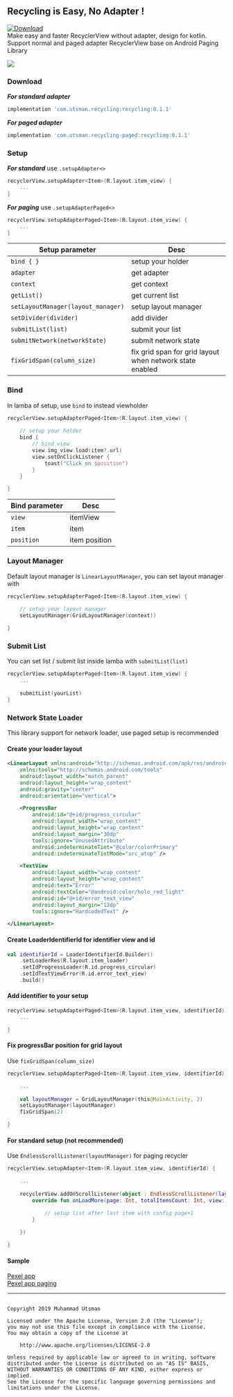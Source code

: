 ## Recycling is Easy, No Adapter !
[ ![Download](https://api.bintray.com/packages/kucingapes/utsman/com.utsman.recycling-paged/images/download.svg) ](https://bintray.com/kucingapes/utsman/com.utsman.recycling-paged/_latestVersion)
<br>
Make easy and faster RecyclerView without adapter, design for kotlin. <br>
Support normal and paged adapter RecyclerView base on Android Paging Library

![](https://i.ibb.co/JQg2gLS/carbon-8.png)


### Download
***For standard adapter***
```gradle
implementation 'com.utsman.recycling:recycling:0.1.1'
```

***For paged adapter***
```gradle
implementation 'com.utsman.recycling-paged:recycling:0.1.1'
```

### Setup

***For standard*** use ```.setupAdapter<>```
```kotlin
recyclerView.setupAdapter<Item>(R.layout.item_view) {
    ...
}
```

***For paging*** use ```.setupAdapterPaged<>```
```kotlin
recyclerView.setupAdapterPaged<Item>(R.layout.item_view) {
    ...
}
```

| Setup parameter  | Desc |
|---|---|
| ```bind { }``` | setup your holder |
| ```adapter```  | get adapter |
| ```context``` | get context |
| ```getList()``` | get current list |
| ```setLayoutManager(layout_manager)``` | setup layout manager |
| ```setDivider(divider)``` | add divider |
| ```submitList(list)``` | submit your list |
| ```submitNetwork(networkState)``` | submit network state |
| ```fixGridSpan(column_size)``` | fix grid span for grid layout when network state enabled |

### Bind
In lamba of setup, use ```bind``` to instead viewholder 

```kotlin
recyclerView.setupAdapterPaged<Item>(R.layout.item_view) {
    
    // setup your holder
    bind {
        // bind view
        view.img_view.load(item?.url)
        view.setOnClickListener {
            toast("Click on $position")
        }
    }

}
```

| Bind parameter  | Desc |
|---|---|
| ```view```  | itemView |
| ```item``` | item |
| ```position``` | item position |


### Layout Manager
Default layout manager is ```LinearLayoutManager```, you can set layout manager with
```kotlin
recyclerView.setupAdapterPaged<Item>(R.layout.item_view) {
    
    // setup your layout manager
    setLayoutManager(GridLayoutManager(context))

}
```

### Submit List
You can set list / submit list inside lamba with ```submitList(list)```
```kotlin
recyclerView.setupAdapterPaged<Item>(R.layout.item_view) {
    ...
    
    submitList(yourList)
}
```

### Network State Loader
This library support for network loader, use paged setup is recommended
#### Create your loader layout
```xml
<LinearLayout xmlns:android="http://schemas.android.com/apk/res/android"
    xmlns:tools="http://schemas.android.com/tools"
    android:layout_width="match_parent"
    android:layout_height="wrap_content"
    android:gravity="center"
    android:orientation="vertical">

    <ProgressBar
        android:id="@+id/progress_circular"
        android:layout_width="wrap_content"
        android:layout_height="wrap_content"
        android:layout_margin="30dp"
        tools:ignore="UnusedAttribute"
        android:indeterminateTint="@color/colorPrimary"
        android:indeterminateTintMode="src_atop" />

    <TextView
        android:layout_width="wrap_content"
        android:layout_height="wrap_content"
        android:text="Error"
        android:textColor="@android:color/holo_red_light"
        android:id="@+id/error_text_view"
        android:layout_margin="12dp"
        tools:ignore="HardcodedText" />

</LinearLayout>
```

#### Create LoaderIdentifierId for identifier view and id
```kotlin
val identifierId = LoaderIdentifierId.Builder()
    .setLoaderRes(R.layout.item_loader)
    .setIdProgressLoader(R.id.progress_circular)
    .setIdTextViewError(R.id.error_text_view)
    .build()
```

#### Add identifier to your setup
```kotlin
recyclerView.setupAdapterPaged<Item>(R.layout.item_view, identifierId) {
    ...

}
```
#### Fix progressBar position for grid layout
Use ```fixGridSpan(column_size)```
```kotlin
recyclerView.setupAdapterPaged<Item>(R.layout.item_view, identifierId) {

    ...
    
    val layoutManager = GridLayoutManager(this@MainActivity, 2)
    setLayoutManager(layoutManager)
    fixGridSpan(2)

}
```
#### For standard setup (not recommended)
Use ```EndlessScrollListener(layoutManager)``` for paging recycler
```kotlin
recyclerView.setupAdapter<Item>(R.layout.item_view, identifierId) {

    ...
   
    recyclerView.addOnScrollListener(object : EndlessScrollListener(layoutManager) {
        override fun onLoadMore(page: Int, totalItemsCount: Int, view: RecyclerView) {
            
            // setup list after last item with config page+1
        }

    })

}
```

#### Sample
[Pexel app](https://github.com/utsmannn/Recycling/tree/master/app/src/main/java/com/utsman/recycling/sample) <br>
[Pexel app paging](https://github.com/utsmannn/Recycling/tree/master/apppaged/src/main/java/com/utsman/recycling/samplepaged)


---
```

Copyright 2019 Muhammad Utsman

Licensed under the Apache License, Version 2.0 (the "License");
you may not use this file except in compliance with the License.
You may obtain a copy of the License at

    http://www.apache.org/licenses/LICENSE-2.0

Unless required by applicable law or agreed to in writing, software
distributed under the License is distributed on an "AS IS" BASIS,
WITHOUT WARRANTIES OR CONDITIONS OF ANY KIND, either express or implied.
See the License for the specific language governing permissions and
limitations under the License.
```